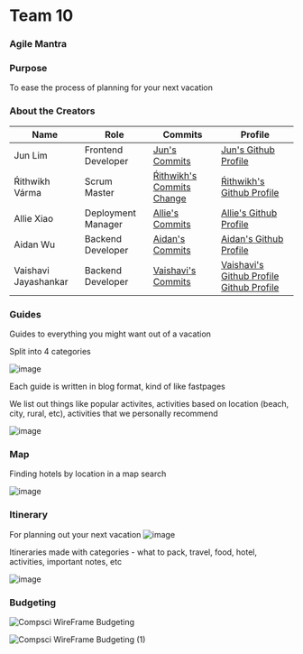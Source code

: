 # Team 10 

### Agile Mantra

### Purpose
To ease the process of planning for your next vacation

### About the Creators

| Name | Role | Commits | Profile |
| --- | --- | --- | --- |
| Jun Lim | Frontend Developer | [Jun's Commits](https://github.com/guapbeast/team10/commits?author=peacekeeper6) | [Jun's Github Profile](https://github.com/peacekeeper6) |
| Ŕithwikh Várma | Scrum Master | [Ŕithwikh's Commits Change](https://github.com/guapbeast/team10/commits?author=guapbeast) | [Ŕithwikh's Github Profile](https://github.com/guapbeast) |
| Allie Xiao | Deployment Manager | [Allie's Commits](https://github.com/guapbeast/team10/commits?author=xiaoa0) | [Allie's Github Profile](https://github.com/xiaoa0) |
| Aidan Wu | Backend Developer | [Aidan's Commits](https://github.com/guapbeast/team10/commits?author=aidanywu) | [Aidan's Github Profile](https://github.com/aidanywu) |
| Vaishavi Jayashankar | Backend Developer | [Vaishavi's Commits](https://github.com/guapbeast/team10/commits?author=aidanywu) | [Vaishavi's Github Profile Github Profile](https://github.com/aidanywu) |


### Guides
Guides to everything you might want out of a vacation

Split into 4 categories

![image](https://user-images.githubusercontent.com/87632049/213338186-876cabbe-9d56-4a0d-b05a-ddea4eb287fd.png)

Each guide is written in blog format, kind of like fastpages 

We list out things like popular activites, activities based on location (beach, city, rural, etc), activities that we personally recommend

![image](https://user-images.githubusercontent.com/87632049/213387151-bdfb0f55-c68c-438a-ac66-c000ca2ff2a5.png)


### Map 
Finding hotels by location in a map search

![image](https://user-images.githubusercontent.com/87632049/213259966-f6930bc8-300f-4c13-a8bb-38b56075df26.png)


### Itinerary 
For planning out your next vacation
![image](https://user-images.githubusercontent.com/87632049/213376031-5a649cb4-6607-40f3-b1dc-efca48842630.png)

Itineraries made with categories - what to pack, travel, food, hotel, activities, important notes, etc

![image](https://user-images.githubusercontent.com/87632049/213381073-e424f3d8-6782-45a1-9001-17eeede5585a.png)

### Budgeting

![Compsci WireFrame Budgeting](https://user-images.githubusercontent.com/86858869/213388315-8b621157-3e3a-4d4f-b4a4-377f07aae13b.jpg)


![Compsci WireFrame Budgeting (1)](https://user-images.githubusercontent.com/86858869/213388266-cb844365-3d50-43a4-b266-2078a7eb19a8.jpg)
